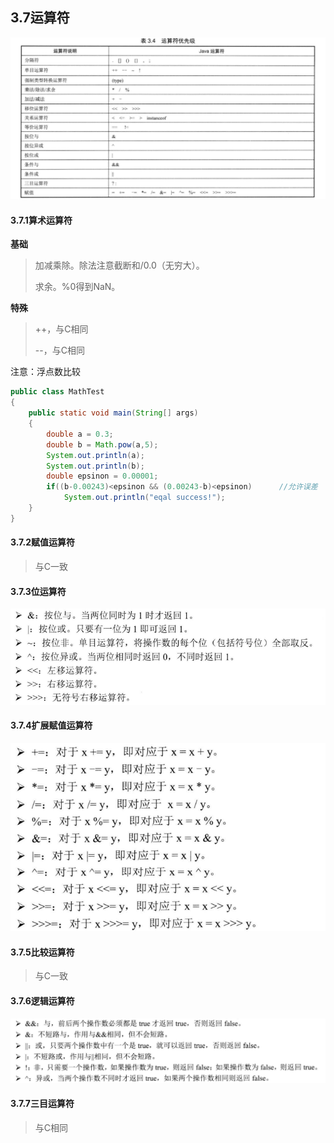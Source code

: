 ## 3.7运算符

![](picture/运算符优先级.png)

#### 3.7.1算术运算符

**基础**

> 加减乘除。除法注意截断和/0.0（无穷大）。
>
> 求余。%0得到NaN。

**特殊**

> ++，与C相同
>
> --，与C相同

注意：浮点数比较

```java
public class MathTest
{
    public static void main(String[] args)
    {
        double a = 0.3;
        double b = Math.pow(a,5);
        System.out.println(a);
        System.out.println(b);
        double epsinon = 0.00001;
        if((b-0.00243)<epsinon && (0.00243-b)<epsinon)		//允许误差
            System.out.println("eqal success!");
    }
}
```

#### 3.7.2赋值运算符

> 与C一致

#### 3.7.3位运算符

![](picture/位运算符.png)

#### 3.7.4扩展赋值运算符

![](picture/扩展赋值运算符.png)

#### 3.7.5比较运算符

> 与C一致

#### 3.7.6逻辑运算符

![](picture/逻辑运算符.png)

#### 3.7.7三目运算符

> 与C相同

